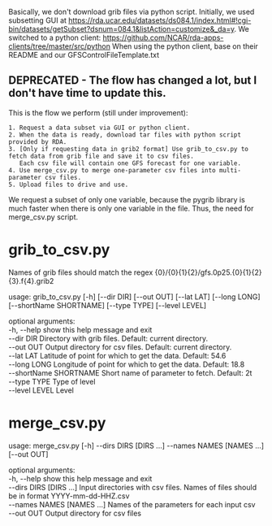 Basically, we don't download grib files via python script.
Initially, we used subsetting GUI at https://rda.ucar.edu/datasets/ds084.1/index.html#!cgi-bin/datasets/getSubset?dsnum=084.1&listAction=customize&_da=y.
We switched to a python client: https://github.com/NCAR/rda-apps-clients/tree/master/src/python
When using the python client, base on their README and our GFSControlFileTemplate.txt

## DEPRECATED - The flow has changed a lot, but I don't have time to update this.

This is the flow we perform (still under improvement):

    1. Request a data subset via GUI or python client.
    2. When the data is ready, download tar files with python script provided by RDA.
    3. [Only if requesting data in grib2 format] Use grib_to_csv.py to fetch data from grib file and save it to csv files.
       Each csv file will contain one GFS forecast for one variable.
    4. Use merge_csv.py to merge one-parameter csv files into multi-parameter csv files.
    5. Upload files to drive and use.
    
We request a subset of only one variable, because the pygrib library is much faster 
when there is only one variable in the file. Thus, the need for merge_csv.py script.

# grib_to_csv.py

Names of grib files should match the regex {0}/{0}{1}{2}/gfs.0p25.{0}{1}{2}{3}.f{4}.grib2

usage: grib_to_csv.py [-h] [--dir DIR] [--out OUT] [--lat LAT] [--long LONG] [--shortName SHORTNAME] [--type TYPE] [--level LEVEL]

optional arguments:<br>
  -h, --help            show this help message and exit <br>
  --dir DIR             Directory with grib files. Default: current directory. <br>
  --out OUT             Output directory for csv files. Default: current directory. <br>
  --lat LAT             Latitude of point for which to get the data. Default: 54.6 <br>
  --long LONG           Longitude of point for which to get the data. Default: 18.8 <br>
  --shortName SHORTNAME
                        Short name of parameter to fetch. Default: 2t <br>
  --type TYPE           Type of level <br>
  --level LEVEL         Level <br>

# merge_csv.py
usage: merge_csv.py [-h] --dirs DIRS [DIRS ...] --names NAMES [NAMES ...] [--out OUT]

optional arguments: <br>
  -h, --help            show this help message and exit <br>
  --dirs DIRS [DIRS ...]
                        Input directories with csv files. Names of files should be in format YYYY-mm-dd-HHZ.csv <br>
  --names NAMES [NAMES ...]
                        Names of the parameters for each input csv <br>
  --out OUT             Output directory for csv files <br>


